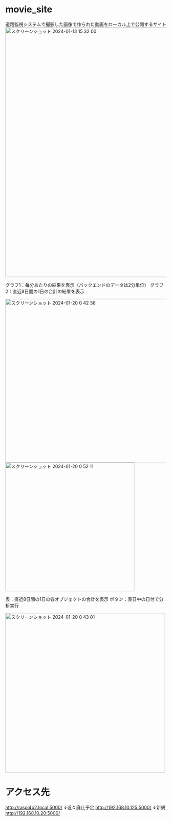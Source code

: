 # movie_site
道路監視システムで撮影した画像で作られた動画をローカル上で公開するサイト
<img width="781" alt="スクリーンショット 2024-01-13 15 32 00" src="https://github.com/tech0x86/movie_site/assets/6120427/cdb383c9-f5ac-494f-aa06-ef84241fba11">


グラフ1：毎分あたりの結果を表示（バックエンドのデータは2分単位）
グラフ2：直近8日間の1日の合計の結果を表示

<img width="511" alt="スクリーンショット 2024-01-20 0 42 38" src="https://github.com/tech0x86/movie_site/assets/6120427/a9b40fdf-078d-41e4-9379-8cd9e6c1053e">
<img width="403" alt="スクリーンショット 2024-01-20 0 52 11" src="https://github.com/tech0x86/movie_site/assets/6120427/0087cd6b-1dec-45b5-a301-3e33c4635452">

表：直近8日間の1日の各オブジェクトの合計を表示
ボタン：表日中の日付で分析実行

<img width="499" alt="スクリーンショット 2024-01-20 0 43 01" src="https://github.com/tech0x86/movie_site/assets/6120427/7fc367ed-cf95-4b84-92ee-6c4d7b4381ee">

# アクセス先  
http://raspi4b2.local:5000/
↓近々廃止予定
http://192.168.10.125:5000/
↓新規
http://192.168.10.20:5000/
